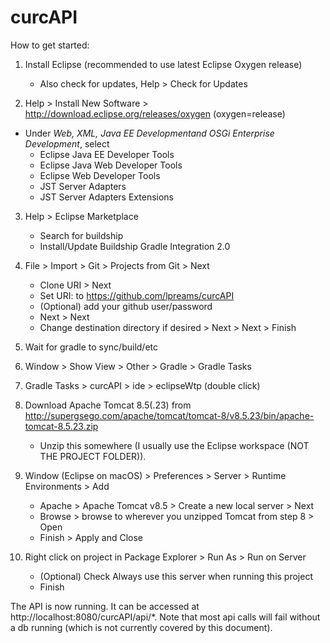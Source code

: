 # curcAPI

How to get started:

1. Install Eclipse (recommended to use latest Eclipse Oxygen release)
    - Also check for updates, Help > Check for Updates

2. Help > Install New Software > http://download.eclipse.org/releases/oxygen (oxygen=release)
  - Under *Web, XML, Java EE Developmentand OSGi Enterprise Development*, select 
    - Eclipse Java EE Developer Tools
    - Eclipse Java Web Developer Tools
    - Eclipse Web Developer Tools
    - JST Server Adapters
    - JST Server Adapters Extensions
  
3. Help > Eclipse Marketplace
    - Search for buildship
    - Install/Update Buildship Gradle Integration 2.0

4. File > Import > Git > Projects from Git > Next
    - Clone URI > Next
    - Set URI: to https://github.com/lpreams/curcAPI
    - (Optional) add your github user/password
    - Next > Next
    - Change destination directory if desired > Next > Next > Finish
  
5. Wait for gradle to sync/build/etc

6. Window > Show View > Other > Gradle > Gradle Tasks

7. Gradle Tasks > curcAPI > ide > eclipseWtp (double click)

8. Download Apache Tomcat 8.5(.23) from http://supergsego.com/apache/tomcat/tomcat-8/v8.5.23/bin/apache-tomcat-8.5.23.zip
    - Unzip this somewhere (I usually use the Eclipse workspace (NOT THE PROJECT FOLDER)). 

9. Window (Eclipse on macOS) > Preferences > Server > Runtime Environments > Add
    - Apache > Apache Tomcat v8.5 > Create a new local server > Next
    - Browse > browse to wherever you unzipped Tomcat from step 8 > Open
    - Finish > Apply and Close

10. Right click on project in Package Explorer > Run As > Run on Server
    - (Optional) Check Always use this server when running this project
    - Finish

The API is now running. It can be accessed at http://localhost:8080/curcAPI/api/*. Note that most api calls will fail without a db running (which is not currently covered by this document). 
